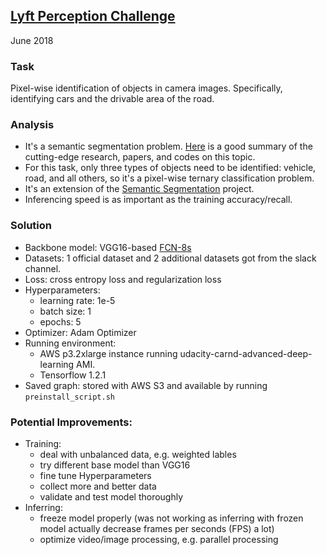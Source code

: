 ## [Lyft Perception Challenge](https://www.udacity.com/lyft-challenge)
June 2018

### Task

 Pixel-wise identification of objects in camera images. Specifically, identifying cars and the drivable area of the road.

### Analysis
- It's a semantic segmentation problem. [Here](https://github.com/tangzhenyu/SemanticSegmentation_DL) is a good summary of the cutting-edge research, papers, and codes on this topic.
- For this task, only three types of objects need to be identified: vehicle, road, and all others, so it's a pixel-wise ternary classification problem.
- It's an extension of the [Semantic Segmentation](https://github.com/leros/Self-Driving-Car-Semantic-Segmentation) project.
- Inferencing speed is as important as the training accuracy/recall.

### Solution
- Backbone model: VGG16-based [FCN-8s](https://arxiv.org/pdf/1605.06211)
- Datasets: 1 official dataset and 2 additional datasets got from the slack channel.
- Loss: cross entropy loss and regularization loss
- Hyperparameters: 
  - learning rate: 1e-5
  - batch size: 1
  - epochs: 5
- Optimizer: Adam Optimizer
- Running environment: 
  - AWS p3.2xlarge instance running udacity-carnd-advanced-deep-learning AMI. 
  - Tensorflow 1.2.1
- Saved graph: stored with AWS S3 and available by running `preinstall_script.sh`

### Potential Improvements:
- Training: 
  - deal with unbalanced data, e.g. weighted lables
  - try different base model than VGG16
  - fine tune Hyperparameters
  - collect more and better data
  - validate and test model thoroughly 
- Inferring:
  - freeze model properly (was not working as inferring with frozen model actually decrease frames per seconds (FPS) a lot)
  - optimize video/image processing, e.g. parallel processing
